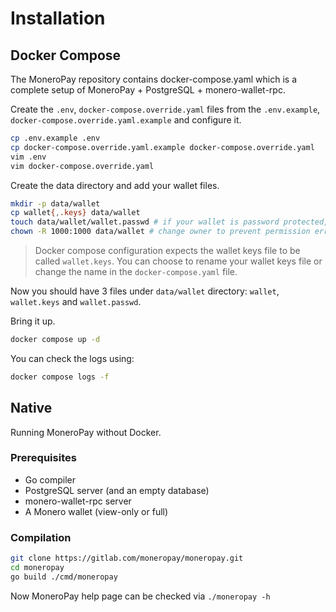 # Installation

## Docker Compose
The MoneroPay repository contains docker-compose.yaml which is a complete setup of MoneroPay + PostgreSQL + monero-wallet-rpc.

Create the `.env`, `docker-compose.override.yaml` files from the `.env.example`, `docker-compose.override.yaml.example` and configure it.
```sh
cp .env.example .env
cp docker-compose.override.yaml.example docker-compose.override.yaml
vim .env
vim docker-compose.override.yaml
```

Create the data directory and add your wallet files.
```sh
mkdir -p data/wallet
cp wallet{,.keys} data/wallet
touch data/wallet/wallet.passwd # if your wallet is password protected, write it in this file. Else leave empty.
chown -R 1000:1000 data/wallet # change owner to prevent permission errors
```
> Docker compose configuration expects the wallet keys file to be called `wallet.keys`. You can choose to rename your wallet keys file or change the name in the `docker-compose.yaml` file.

Now you should have 3 files under `data/wallet` directory: `wallet`, `wallet.keys` and `wallet.passwd`.

Bring it up.
```sh
docker compose up -d
```

You can check the logs using:
```sh
docker compose logs -f
```

## Native
Running MoneroPay without Docker.

### Prerequisites
* Go compiler
* PostgreSQL server (and an empty database)
* monero-wallet-rpc server
* A Monero wallet (view-only or full)

### Compilation
```sh
git clone https://gitlab.com/moneropay/moneropay.git
cd moneropay
go build ./cmd/moneropay
```
Now MoneroPay help page can be checked via `./moneropay -h`
